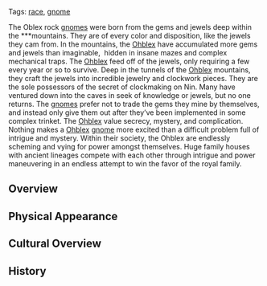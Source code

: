 Tags: [race](Races), [gnome](Gnomes)

The Oblex rock [gnomes](Gnomes) were born from the gems and jewels deep within the ***mountains. They are of every color and disposition, like the jewels they cam from. In the mountains, the [Ohblex](Ohblex) have accumulated more gems and jewels than imaginable,  hidden in insane mazes and complex mechanical traps. The [Ohblex](Ohblex) feed off of the jewels, only requiring a few every year or so to survive. Deep in the tunnels of the [Ohblex](Ohblex) mountains, they craft the jewels into incredible jewelry and clockwork pieces. They are the sole possessors of the secret of clockmaking on Nin. Many have ventured down into the caves in seek of knowledge or jewels, but no one returns. The [gnomes](Gnomes) prefer not to trade the gems they mine by themselves, and instead only give them out after they’ve been implemented in some complex trinket. The [Ohblex](Ohblex) value secrecy, mystery, and complication. Nothing makes a [Ohblex](Ohblex) [gnome](Gnomes) more excited than a difficult problem full of intrigue and mystery. Within their society, the Ohblex are endlessly scheming and vying for power amongst themselves. Huge family houses with ancient lineages compete with each other through intrigue and power maneuvering in an endless attempt to win the favor of the royal family. 

## Overview



## Physical Appearance



## Cultural Overview



## History


